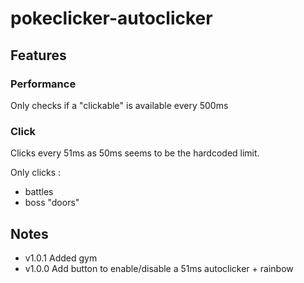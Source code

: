 # pokeclicker-autoclicker

## Features
### Performance
Only checks if a "clickable" is available every 500ms

### Click
Clicks every 51ms as 50ms seems to be the hardcoded limit.

Only clicks :
- battles
- boss "doors"

## Notes
- v1.0.1 Added gym 
- v1.0.0 Add button to enable/disable a 51ms autoclicker + rainbow
